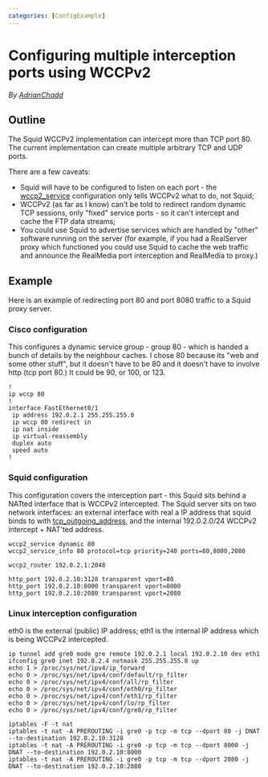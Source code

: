 ```yaml
---
categories: [ConfigExample]
---
```

# Configuring multiple interception ports using WCCPv2

*By [AdrianChadd](/AdrianChadd)*

## Outline

The Squid WCCPv2 implementation can intercept more than TCP port 80. The
current implementation can create multiple arbitrary TCP and UDP ports.

There are a few caveats:

- Squid will have to be configured to listen on each port - the
  [wccp2_service](http://www.squid-cache.org/Doc/config/wccp2_service)
  configuration only tells WCCPv2 what to do, not Squid;
- WCCPv2 (as far as I know) can't be told to redirect random dynamic
  TCP sessions, only "fixed" service ports - so it can't intercept and
  cache the FTP data streams;
- You could use Squid to advertise services which are handled by
  "other" software running on the server (for example, if you had a
  RealServer proxy which functioned you could use Squid to cache the
  web traffic and announce the RealMedia port interception and
  RealMedia to proxy.)

## Example

Here is an example of redirecting port 80 and port 8080 traffic to a
Squid proxy server.

### Cisco configuration

This configures a dynamic service group - group 80 - which is handed a
bunch of details by the neighbour caches. I chose 80 because its "web
and some other stuff", but it doesn't have to be 80 and it doesn't have
to involve http (tcp port 80.) It could be 90, or 100, or 123.

```
!
ip wccp 80
!
interface FastEthernet0/1
 ip address 192.0.2.1 255.255.255.0
 ip wccp 80 redirect in
 ip nat inside
 ip virtual-reassembly
 duplex auto
 speed auto
!
```

### Squid configuration

This configuration covers the interception part - this Squid sits behind
a NATted interface that is WCCPv2 intercepted. The Squid server sits on
two network interfaces: an external interface with real a IP address
that squid binds to with
[tcp_outgoing_address](http://www.squid-cache.org/Doc/config/tcp_outgoing_address),
and the internal 192.0.2.0/24 WCCPv2 intercept + NAT'ted address.

```
wccp2_service dynamic 80
wccp2_service_info 80 protocol=tcp priority=240 ports=80,8000,2080

wccp2_router 192.0.2.1:2048

http_port 192.0.2.10:3128 transparent vport=80
http_port 192.0.2.10:8000 transparent vport=8000
http_port 192.0.2.10:2080 transparent vport=2080
```

### Linux interception configuration

eth0 is the external (public) IP address; eth1 is the internal IP
address which is being WCCPv2 intercepted.

    ip tunnel add gre0 mode gre remote 192.0.2.1 local 192.0.2.10 dev eth1
    ifconfig gre0 inet 192.0.2.4 netmask 255.255.255.0 up
    echo 1 > /proc/sys/net/ipv4/ip_forward
    echo 0 > /proc/sys/net/ipv4/conf/default/rp_filter
    echo 0 > /proc/sys/net/ipv4/conf/all/rp_filter
    echo 0 > /proc/sys/net/ipv4/conf/eth0/rp_filter
    echo 0 > /proc/sys/net/ipv4/conf/eth1/rp_filter
    echo 0 > /proc/sys/net/ipv4/conf/lo/rp_filter
    echo 0 > /proc/sys/net/ipv4/conf/gre0/rp_filter

    iptables -F -t nat
    iptables -t nat -A PREROUTING -i gre0 -p tcp -m tcp --dport 80 -j DNAT --to-destination 192.0.2.10:3128
    iptables -t nat -A PREROUTING -i gre0 -p tcp -m tcp --dport 8000 -j DNAT --to-destination 192.0.2.10:8000
    iptables -t nat -A PREROUTING -i gre0 -p tcp -m tcp --dport 2080 -j DNAT --to-destination 192.0.2.10:2080
